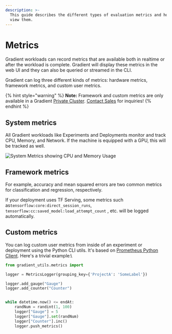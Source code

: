 ```yaml
---
description: >-
  This guide describes the different types of evaluation metrics and how you can
  view them.
---
```


# Metrics

Gradient workloads can record metrics that are available both in realtime or after the workload is complete. Gradient will display these metrics in the web UI and they can also be queried or streamed in the CLI.

Gradient can log three different kinds of metrics: hardware metrics, framework metrics, and custom user metrics.

{% hint style="warning" %}
**Note:** Framework and custom metrics are only available in a Gradient [Private Cluster](../../gradient-private-cloud/about/). [Contact Sales](https://info.paperspace.com/contact-sales) for inquiries!
{% endhint %}

## System metrics

All Gradient workloads like Experiments and Deployments monitor and track CPU, Memory, and Network. If the machine is equipped with a GPU, this will be tracked as well.

![System Metrics showing CPU and Memory Usage](../../.gitbook/assets/screenshot-metrics.jpg)

## Framework metrics

For example, accuracy and mean squared errors are two common metrics for classification and regression, respectively.

If your deployment uses TF Serving, some metrics such as`tensorflow:core:direct_session_runs`, `tensorflow:cc:saved_model:load_attempt_count` , etc. will be logged automatically.

## **Custom metrics**

You can log custom user metrics from inside of an experiment or deployment using the Python CLI utils. It's based on [Prometheus Python Client](https://github.com/prometheus/client\_python). Here's a trivial example:\


```python
from gradient_utils.metrics import 

logger = MetricsLogger(grouping_key={'ProjectA': 'SomeLabel'})

logger.add_gauge("Gauge")
logger.add_counter("Counter")


while datetime.now() <= endAt:
    randNum = randint(1, 100)
    logger["Gauge"] = 5
    logger["Gauge"].set(randNum)
    logger["Counter"].inc()
    logger.push_metrics()
```

